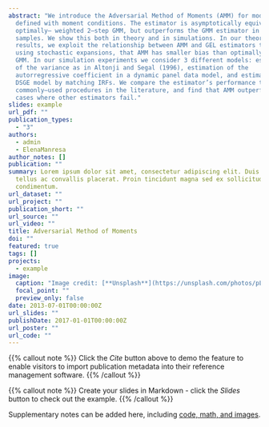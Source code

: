 ```yaml
---
abstract: "We introduce the Adversarial Method of Moments (AMM) for models
  defined with moment conditions. The estimator is asymptotically equivalent to
  optimally– weighted 2–step GMM, but outperforms the GMM estimator in finite
  samples. We show this both in theory and in simulations. In our theoretical
  results, we exploit the relationship between AMM and GEL estimators to show,
  using stochastic expansions, that AMM has smaller bias than optimally–weighted
  GMM. In our simulation experiments we consider 3 different models: estimation
  of the variance as in Altonji and Segal (1996), estimation of the
  autorregressive coefficient in a dynamic panel data model, and estimation of a
  DSGE model by matching IRFs. We compare the estimator’s performance to other
  commonly–used procedures in the literature, and find that AMM outperforms in
  cases where other estimators fail."
slides: example
url_pdf: ""
publication_types:
  - "3"
authors:
  - admin
  - ElenaManresa
author_notes: []
publication: ""
summary: Lorem ipsum dolor sit amet, consectetur adipiscing elit. Duis posuere
  tellus ac convallis placerat. Proin tincidunt magna sed ex sollicitudin
  condimentum.
url_dataset: ""
url_project: ""
publication_short: ""
url_source: ""
url_video: ""
title: Adversarial Method of Moments
doi: ""
featured: true
tags: []
projects:
  - example
image:
  caption: "Image credit: [**Unsplash**](https://unsplash.com/photos/pLCdAaMFLTE)"
  focal_point: ""
  preview_only: false
date: 2013-07-01T00:00:00Z
url_slides: ""
publishDate: 2017-01-01T00:00:00Z
url_poster: ""
url_code: ""
---
```


{{% callout note %}}
Click the *Cite* button above to demo the feature to enable visitors to import publication metadata into their reference management software.
{{% /callout %}}

{{% callout note %}}
Create your slides in Markdown - click the *Slides* button to check out the example.
{{% /callout %}}

Supplementary notes can be added here, including [code, math, and images](https://wowchemy.com/docs/writing-markdown-latex/).
